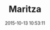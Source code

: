---
layout: post
title:  "Maritza"
country: "El Salvador"
date:   2015-10-13 10:53:11
categories: jekyll update
image: ./images/potatoes.jpg
type: placecard
---